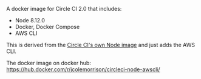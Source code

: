 A docker image for Circle CI 2.0 that includes:

- Node 8.12.0
- Docker, Docker Compose
- AWS CLI

This is derived from the [Circle CI's own Node image](https://github.com/CircleCI-Public/circleci-dockerfiles/blob/master/node/images/8.12.0-stretch/Dockerfile) and just adds the AWS CLI.

The docker image on docker hub: https://hub.docker.com/r/jcolemorrison/circleci-node-awscli/